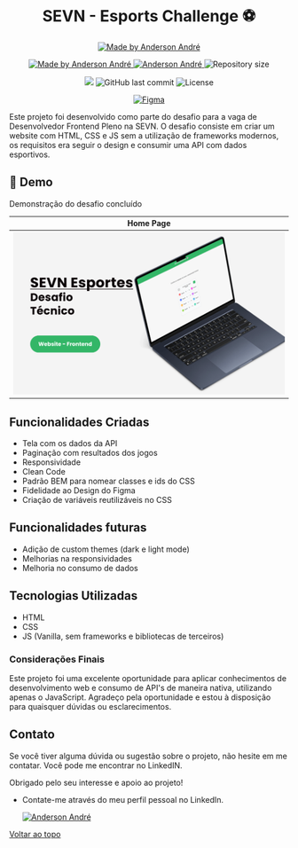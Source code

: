 <h1 align="center">SEVN - Esports Challenge ⚽</h1>

<p align="center">
  <a href="https://anderson-andre-p.github.io/sevn_esports/">
    <img alt="Made by Anderson André" src="https://img.shields.io/badge/Deploy-33b667?style=for-the-badge&link=https://anderson-andre-p.github.io/sevn_esports/" />
  </a>

</p>

<p align="center">
  <a href="https://github.com/Anderson-Andre-P/sevn_esports">
    <img alt="Made by Anderson André" src="https://img.shields.io/badge/-Github-33b667?style=for-the-badge&logo=Github&logoColor=white&link=https://github.com/Anderson-Andre-P" />
  </a>
  <a href="https://www.linkedin.com/in/anderson-andre-pereira/">
      <img alt="Anderson André" src="https://img.shields.io/badge/-Anderson%20André-33b667?style=for-the-badge&logo=Linkedin&logoColor=white" />
   </a>
  <img alt="Repository size" src="https://img.shields.io/github/repo-size/Anderson-Andre-P/sevn_esports?style=for-the-badge&label=Repo%20Size:&labelColor=33b667&color=33b667">
  </p>

  <p align="center">
    <img src="https://img.shields.io/badge/sevn_esports-17.09.2024-33b667?style=for-the-badge&labelColor=33b667">
    <img alt="GitHub last commit" src="https://img.shields.io/github/last-commit/Anderson-Andre-P/sevn_esports?style=for-the-badge&label=last%20commit:&labelColor=33b667&color=33b667">
    <img alt="License" src="https://img.shields.io/badge/license-NONE-33b667?style=for-the-badge&labelColor=33b667&color=33b667">
</p>

<p align="center">
  <a href="https://www.figma.com/file/UkQAOE7UUIvSudYEqgYqfm/Vaga-Front-end-Pleno?type=design&node-id=0%3A1&mode=dev">
    <img alt="Figma" src="https://img.shields.io/badge/-Design_no_Figma-33b667?style=for-the-badge&logo=figma&logoColor=white&link=https://www.figma.com/file/UkQAOE7UUIvSudYEqgYqfm/Vaga-Front-end-Pleno?type=design&node-id=0%3A1&mode=dev" />
  </a>
</p>

Este projeto foi desenvolvido como parte do desafio para a vaga de Desenvolvedor Frontend Pleno na SEVN. O desafio consiste em criar um website com HTML, CSS e JS sem a utilização de frameworks modernos, os requisitos era seguir o design e consumir uma API com dados esportivos.

## :link: Demo

<p>Demonstração do desafio concluído</p>

|             Home Page             |
| :-------------------------------: |
| ![Home Page](/demo/Thumbnail.png) |

## Funcionalidades Criadas

- Tela com os dados da API
- Paginação com resultados dos jogos
- Responsividade
- Clean Code
- Padrão BEM para nomear classes e ids do CSS
- Fidelidade ao Design do Figma
- Criação de variáveis reutilizáveis no CSS

## Funcionalidades futuras

- Adição de custom themes (dark e light mode)
- Melhorias na responsividades
- Melhoria no consumo de dados

## Tecnologias Utilizadas

- HTML
- CSS
- JS (Vanilla, sem frameworks e bibliotecas de terceiros)

### Considerações Finais

Este projeto foi uma excelente oportunidade para aplicar conhecimentos de desenvolvimento web e consumo de API's de maneira nativa, utilizando apenas o JavaScript. Agradeço pela oportunidade e estou à disposição para quaisquer dúvidas ou esclarecimentos.

## Contato

Se você tiver alguma dúvida ou sugestão sobre o projeto, não hesite em me contatar. Você pode me encontrar no LinkedIN.

Obrigado pelo seu interesse e apoio ao projeto!

- Contate-me através do meu perfil pessoal no LinkedIn.

  <a href="https://www.linkedin.com/in/anderson-andre-pereira/">
  <img alt="Anderson André" src="https://img.shields.io/badge/-Anderson%20André-33b667?style=for-the-badge&logo=Linkedin&logoColor=white" />
  </a>

<a href="#top">Voltar ao topo</a>
